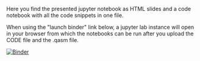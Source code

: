 Here you find the presented jupyter notebook as HTML slides and a code notebook with all the code snippets in one file.


When using the "launch binder" link below, a jupyter lab instance will open in your browser from which the notebooks can be run after you upload the CODE file and the .qasm file.

[![Binder](https://mybinder.org/badge_logo.svg)](https://mybinder.org/v2/gh/CQCL/pytket/main?filepath=examples)

